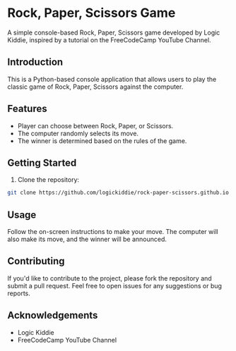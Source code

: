 # Rock, Paper, Scissors Game

A simple console-based Rock, Paper, Scissors game developed by Logic Kiddie, inspired by a tutorial on the FreeCodeCamp YouTube Channel.

## Introduction

This is a Python-based console application that allows users to play the classic game of Rock, Paper, Scissors against the computer.

## Features

- Player can choose between Rock, Paper, or Scissors.
- The computer randomly selects its move.
- The winner is determined based on the rules of the game.

## Getting Started

1. Clone the repository:

```bash
git clone https://github.com/logickiddie/rock-paper-scissors.github.io
```


## Usage

Follow the on-screen instructions to make your move. The computer will also make its move, and the winner will be announced.

## Contributing

If you'd like to contribute to the project, please fork the repository and submit a pull request. Feel free to open issues for any suggestions or bug reports.


## Acknowledgements

- Logic Kiddie
- FreeCodeCamp YouTube Channel
